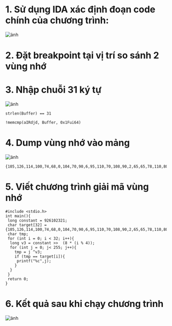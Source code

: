 # 1. Sử dụng IDA xác định đoạn code chính của chương trình:
![ảnh](https://user-images.githubusercontent.com/23620659/206887605-967f82ac-2e34-4cf6-9a39-1157ade87547.png)

# 2. Đặt breakpoint tại vị trí so sánh 2 vùng nhớ

# 3. Nhập chuỗi 31 ký tự
![ảnh](https://user-images.githubusercontent.com/23620659/206888093-4c2f518d-ad05-4810-ab20-a9eccb51de80.png)

```
strlen(Buffer) == 31
```
```
!memcmp(aIRdjd, Buffer, 0x1Fui64)
```
# 4. Dump vùng nhớ vào mảng
![ảnh](https://user-images.githubusercontent.com/23620659/206887748-4174c2ff-351a-4643-8915-2a1eda7bd571.png)
```
{105,126,114,100,74,68,0,104,70,90,6,95,110,70,108,90,2,65,65,78,110,80,91,69,88,6,4,90,80,6,78};
```
# 5. Viết chương trình giải mã vùng nhớ
```
#include <stdio.h>
int main(){
 long constant = 926102321;
 char target[32] = {105,126,114,100,74,68,0,104,70,90,6,95,110,70,108,90,2,65,65,78,110,80,91,69,88,6,4,90,80,6,78};
 char tmp;
 for (int i = 0; i < 32; i++){
  long v3 = constant >>  (8 * (i % 4));
  for (int j = 0; j< 255; j++){
    tmp = j ^v3;
    if (tmp == target[i]){
     printf("%c",j);
    }
  }
 }
 return 0;
}
```
# 6. Kết quả sau khi chạy chương trình
![ảnh](https://user-images.githubusercontent.com/23620659/206887790-d3f3aa44-0355-4ec9-a1f3-603f5bb54fc9.png)
